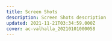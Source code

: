 ```yaml
---
title: Screen Shots
description: Screen Shots description
updated: 2021-11-21T03:34:59.000Z
cover: ac-valhalla_20210101000058
---
```

